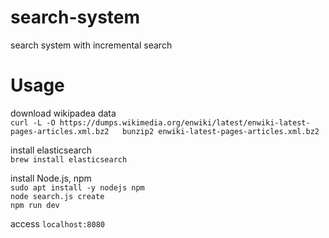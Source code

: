 # search-system
search system with incremental search

# Usage
download wikipadea data  
`curl -L -O https://dumps.wikimedia.org/enwiki/latest/enwiki-latest-pages-articles.xml.bz2  
bunzip2 enwiki-latest-pages-articles.xml.bz2`  

install elasticsearch  
`brew install elasticsearch`  

install Node.js, npm  
`sudo apt install -y nodejs npm`  
`node search.js create`  
`npm run dev`  

access `localhost:8080`  
